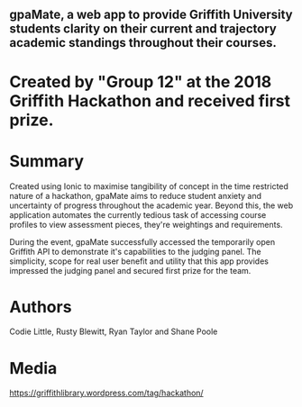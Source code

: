 ## gpaMate, a web app to provide Griffith University students clarity on their current and trajectory academic standings throughout their courses.
# Created by "Group 12" at the 2018 Griffith Hackathon and received first prize.

# Summary

Created using Ionic to maximise tangibility of concept in the time restricted nature of a hackathon, gpaMate aims to reduce student anxiety and uncertainty of progress throughout the academic year. Beyond this, the web application automates the currently tedious task of accessing course profiles to view assessment pieces, they're weightings and requirements.

During the event, gpaMate successfully accessed the temporarily open Griffith API to demonstrate it's capabilities to the judging panel. The simplicity, scope for real user benefit and utility that this app provides impressed the judging panel and secured first prize for the team.

# Authors
Codie Little, Rusty Blewitt, Ryan Taylor and Shane Poole

# Media
https://griffithlibrary.wordpress.com/tag/hackathon/
